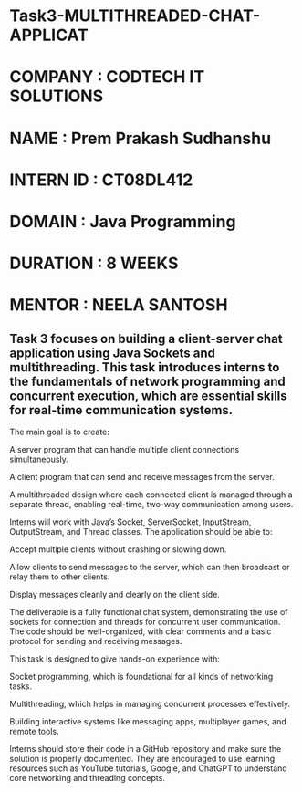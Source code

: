 # Task3-MULTITHREADED-CHAT-APPLICAT
# COMPANY : CODTECH IT SOLUTIONS
# NAME : Prem Prakash Sudhanshu
# INTERN ID : CT08DL412
# DOMAIN : Java Programming
# DURATION : 8 WEEKS
# MENTOR : NEELA SANTOSH

## Task 3 focuses on building a client-server chat application using Java Sockets and multithreading. This task introduces interns to the fundamentals of network programming and concurrent execution, which are essential skills for real-time communication systems.

The main goal is to create:

A server program that can handle multiple client connections simultaneously.

A client program that can send and receive messages from the server.

A multithreaded design where each connected client is managed through a separate thread, enabling real-time, two-way communication among users.

Interns will work with Java’s Socket, ServerSocket, InputStream, OutputStream, and Thread classes. The application should be able to:

Accept multiple clients without crashing or slowing down.

Allow clients to send messages to the server, which can then broadcast or relay them to other clients.

Display messages cleanly and clearly on the client side.

The deliverable is a fully functional chat system, demonstrating the use of sockets for connection and threads for concurrent user communication. The code should be well-organized, with clear comments and a basic protocol for sending and receiving messages.

This task is designed to give hands-on experience with:

Socket programming, which is foundational for all kinds of networking tasks.

Multithreading, which helps in managing concurrent processes effectively.

Building interactive systems like messaging apps, multiplayer games, and remote tools.

Interns should store their code in a GitHub repository and make sure the solution is properly documented. They are encouraged to use learning resources such as YouTube tutorials, Google, and ChatGPT to understand core networking and threading concepts.

